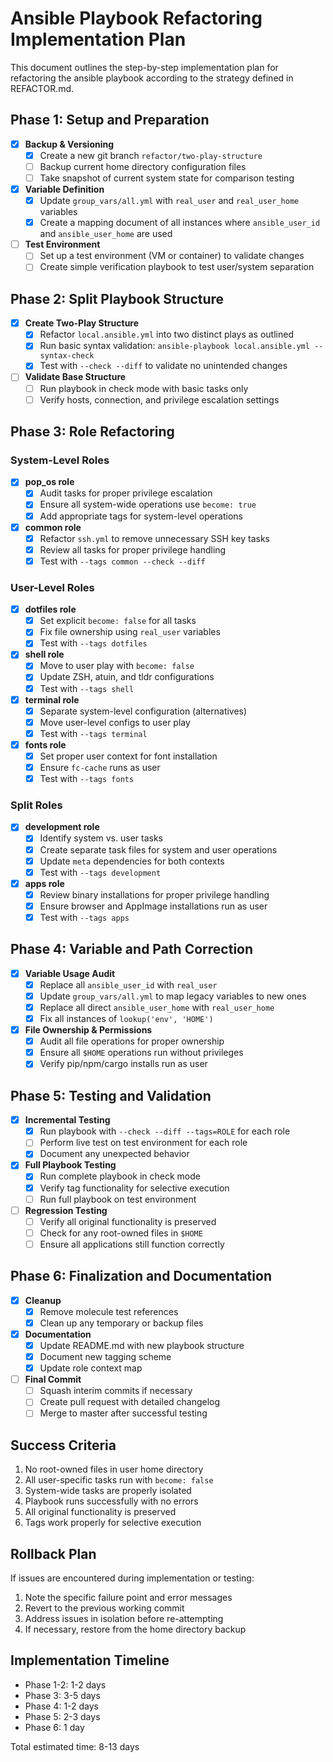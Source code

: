 # Ansible Playbook Refactoring Implementation Plan

This document outlines the step-by-step implementation plan for refactoring the ansible playbook according to the strategy defined in REFACTOR.md.

## Phase 1: Setup and Preparation

- [x] **Backup & Versioning**
  - [x] Create a new git branch `refactor/two-play-structure`
  - [ ] Backup current home directory configuration files
  - [ ] Take snapshot of current system state for comparison testing

- [x] **Variable Definition**
  - [x] Update `group_vars/all.yml` with `real_user` and `real_user_home` variables
  - [x] Create a mapping document of all instances where `ansible_user_id` and `ansible_user_home` are used

- [ ] **Test Environment**
  - [ ] Set up a test environment (VM or container) to validate changes
  - [ ] Create simple verification playbook to test user/system separation

## Phase 2: Split Playbook Structure

- [x] **Create Two-Play Structure**
  - [x] Refactor `local.ansible.yml` into two distinct plays as outlined
  - [x] Run basic syntax validation: `ansible-playbook local.ansible.yml --syntax-check`
  - [x] Test with `--check --diff` to validate no unintended changes

- [ ] **Validate Base Structure**
  - [ ] Run playbook in check mode with basic tasks only
  - [ ] Verify hosts, connection, and privilege escalation settings

## Phase 3: Role Refactoring

### System-Level Roles

- [x] **pop_os role**
  - [x] Audit tasks for proper privilege escalation
  - [x] Ensure all system-wide operations use `become: true`
  - [x] Add appropriate tags for system-level operations

- [x] **common role**
  - [x] Refactor `ssh.yml` to remove unnecessary SSH key tasks
  - [x] Review all tasks for proper privilege handling
  - [x] Test with `--tags common --check --diff`

### User-Level Roles

- [x] **dotfiles role**
  - [x] Set explicit `become: false` for all tasks
  - [x] Fix file ownership using `real_user` variables
  - [x] Test with `--tags dotfiles`

- [x] **shell role**
  - [x] Move to user play with `become: false`
  - [x] Update ZSH, atuin, and tldr configurations
  - [x] Test with `--tags shell`

- [x] **terminal role**
  - [x] Separate system-level configuration (alternatives)
  - [x] Move user-level configs to user play
  - [x] Test with `--tags terminal`

- [x] **fonts role**
  - [x] Set proper user context for font installation
  - [x] Ensure `fc-cache` runs as user
  - [x] Test with `--tags fonts`

### Split Roles

- [x] **development role**
  - [x] Identify system vs. user tasks
  - [x] Create separate task files for system and user operations
  - [x] Update `meta` dependencies for both contexts
  - [x] Test with `--tags development`

- [x] **apps role**
  - [x] Review binary installations for proper privilege handling
  - [x] Ensure browser and AppImage installations run as user
  - [x] Test with `--tags apps`

## Phase 4: Variable and Path Correction

- [x] **Variable Usage Audit**
  - [x] Replace all `ansible_user_id` with `real_user`
  - [x] Update `group_vars/all.yml` to map legacy variables to new ones
  - [x] Replace all direct `ansible_user_home` with `real_user_home`
  - [x] Fix all instances of `lookup('env', 'HOME')`

- [x] **File Ownership & Permissions**
  - [x] Audit all file operations for proper ownership
  - [x] Ensure all `$HOME` operations run without privileges
  - [x] Verify pip/npm/cargo installs run as user

## Phase 5: Testing and Validation

- [x] **Incremental Testing**
  - [x] Run playbook with `--check --diff --tags=ROLE` for each role
  - [ ] Perform live test on test environment for each role
  - [x] Document any unexpected behavior

- [x] **Full Playbook Testing**
  - [x] Run complete playbook in check mode
  - [x] Verify tag functionality for selective execution
  - [ ] Run full playbook on test environment

- [ ] **Regression Testing**
  - [ ] Verify all original functionality is preserved
  - [ ] Check for any root-owned files in `$HOME`
  - [ ] Ensure all applications still function correctly

## Phase 6: Finalization and Documentation

- [x] **Cleanup**
  - [x] Remove molecule test references
  - [x] Clean up any temporary or backup files

- [x] **Documentation**
  - [x] Update README.md with new playbook structure
  - [x] Document new tagging scheme
  - [x] Update role context map

- [ ] **Final Commit**
  - [ ] Squash interim commits if necessary
  - [ ] Create pull request with detailed changelog
  - [ ] Merge to master after successful testing

## Success Criteria

1. No root-owned files in user home directory
2. All user-specific tasks run with `become: false`
3. System-wide tasks are properly isolated
4. Playbook runs successfully with no errors
5. All original functionality is preserved
6. Tags work properly for selective execution

## Rollback Plan

If issues are encountered during implementation or testing:

1. Note the specific failure point and error messages
2. Revert to the previous working commit
3. Address issues in isolation before re-attempting
4. If necessary, restore from the home directory backup

## Implementation Timeline

- Phase 1-2: 1-2 days
- Phase 3: 3-5 days
- Phase 4: 1-2 days
- Phase 5: 2-3 days
- Phase 6: 1 day

Total estimated time: 8-13 days